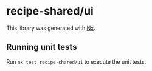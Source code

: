 # recipe-shared/ui

This library was generated with [Nx](https://nx.dev).

## Running unit tests

Run `nx test recipe-shared/ui` to execute the unit tests.
